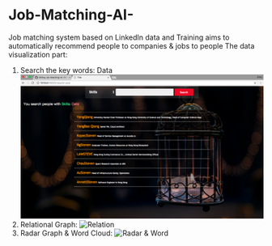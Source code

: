# Job-Matching-AI-
Job matching system based on LinkedIn data and Training aims to automatically recommend people to companies &amp; jobs to people
The data visualization part:
1. Search the key words: Data
![Search](https://github.com/NeroJ/Job-Matching-AI-/blob/master/Pictures/Search.png)
2. Relational Graph:
![Relation](http://...)
3. Radar Graph & Word Cloud:
![Radar & Word](http://...)
